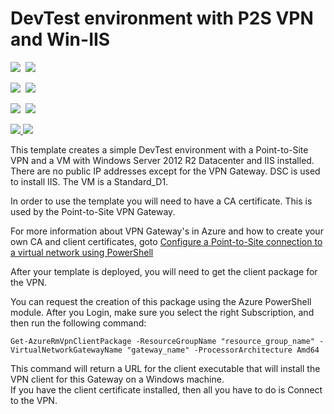 
# DevTest environment with P2S VPN and Win-IIS

<IMG SRC="https://azbotstorage.blob.core.windows.net/badges/devtest-p2s-iis/PublicLastTestDate.svg" />&nbsp;
<IMG SRC="https://azbotstorage.blob.core.windows.net/badges/devtest-p2s-iis/PublicDeployment.svg" />&nbsp;

<IMG SRC="https://azbotstorage.blob.core.windows.net/badges/devtest-p2s-iis/FairfaxLastTestDate.svg" />&nbsp;
<IMG SRC="https://azbotstorage.blob.core.windows.net/badges/devtest-p2s-iis/FairfaxDeployment.svg" />&nbsp;

<IMG SRC="https://azbotstorage.blob.core.windows.net/badges/devtest-p2s-iis/BestPracticeResult.svg" />&nbsp;
<IMG SRC="https://azbotstorage.blob.core.windows.net/badges/devtest-p2s-iis/CredScanResult.svg" />&nbsp;

<a href="https://portal.azure.com/#create/Microsoft.Template/uri/https%3A%2F%2Fraw.githubusercontent.com%2FAzure%2Fazure-quickstart-templates%2Fmaster%2Fdevtest-p2s-iis%2Fazuredeploy.json" target="_blank">
    <img src="http://azuredeploy.net/deploybutton.png"/>
</a>
<a href="http://armviz.io/#/?load=https%3A%2F%2Fraw.githubusercontent.com%2FAzure%2Fazure-quickstart-templates%2Fmaster%2Fdevtest-p2s-iis%2Fazuredeploy.json" target="_blank">
    <img src="http://armviz.io/visualizebutton.png"/>
</a>

This template creates a simple DevTest environment with a Point-to-Site VPN and a VM with Windows Server 2012 R2 Datacenter and IIS installed. There are no public IP addresses except for the VPN Gateway. DSC is used to install IIS. The VM is a Standard_D1. 

In order to use the template you will need to have a CA certificate. This is used by the Point-to-Site VPN Gateway. 

For more information about VPN Gateway's in Azure and how to create your own CA and client certificates, goto 
[Configure a Point-to-Site connection to a virtual network using PowerShell](https://azure.microsoft.com/en-us/documentation/articles/vpn-gateway-howto-point-to-site-rm-ps/)

After your template is deployed, you will need to get the client package for the VPN. 

You can request the creation of this package using the Azure PowerShell module. After you Login, make sure you select the right Subscription, and then run the following command:

	Get-AzureRmVpnClientPackage -ResourceGroupName "resource_group_name" -VirtualNetworkGatewayName "gateway_name" -ProcessorArchitecture Amd64

This command will return a URL for the client executable that will install the VPN client for this Gateway on a Windows machine.  
If you have the client certificate installed, then all you have to do is Connect to the VPN. 



